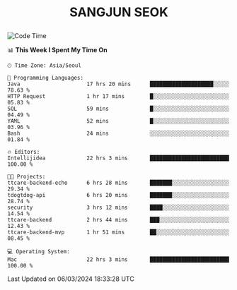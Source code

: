<h1>
 <p align="center">
   SANGJUN SEOK
 </p>
</h1>

<!--START_SECTION:waka-->
![Code Time](http://img.shields.io/badge/Code%20Time-3%2C341%20hrs%2043%20mins-blue)

📊 **This Week I Spent My Time On** 

```text
🕑︎ Time Zone: Asia/Seoul

💬 Programming Languages: 
Java                     17 hrs 20 mins      ████████████████████░░░░░   78.63 % 
HTTP Request             1 hr 17 mins        █░░░░░░░░░░░░░░░░░░░░░░░░   05.83 % 
SQL                      59 mins             █░░░░░░░░░░░░░░░░░░░░░░░░   04.49 % 
YAML                     52 mins             █░░░░░░░░░░░░░░░░░░░░░░░░   03.96 % 
Bash                     24 mins             ░░░░░░░░░░░░░░░░░░░░░░░░░   01.84 % 

🔥 Editors: 
Intellijidea             22 hrs 3 mins       █████████████████████████   100.00 % 

🐱‍💻 Projects: 
ttcare-backend-echo      6 hrs 28 mins       ███████░░░░░░░░░░░░░░░░░░   29.34 % 
tdogtdog-api             6 hrs 20 mins       ███████░░░░░░░░░░░░░░░░░░   28.74 % 
security                 3 hrs 12 mins       ████░░░░░░░░░░░░░░░░░░░░░   14.54 % 
ttcare-backend           2 hrs 44 mins       ███░░░░░░░░░░░░░░░░░░░░░░   12.43 % 
ttcare-backend-mvp       1 hr 51 mins        ██░░░░░░░░░░░░░░░░░░░░░░░   08.45 % 

💻 Operating System: 
Mac                      22 hrs 3 mins       █████████████████████████   100.00 % 
```


 Last Updated on 06/03/2024 18:33:28 UTC
<!--END_SECTION:waka-->
